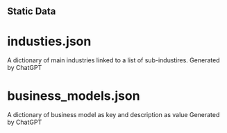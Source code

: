 ## Static Data

# industies.json
A dictionary of main industries linked to a list of sub-industires.
Generated by ChatGPT

# business_models.json
A dictionary of business model as key and description as value
Generated by ChatGPT